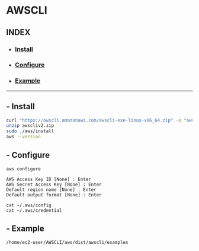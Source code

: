 # AWSCLI

## INDEX
- ### [Install](#%20-%20Install)
- ### [Configure](#%20-%20Configure)
- ### [Example](#%20-%20Example)

---

## - Install
```bash
curl "https://awscli.amazonaws.com/awscli-exe-linux-x86_64.zip" -o "awscliv2.zip"
unzip awscliv2.zip
sudo ./aws/install
aws --version
```

## - Configure
```
aws configure

AWS Access Key ID [None] : Enter
AWS Secret Access Key [None] : Enter
Default region name [None] : Enter
Default output format [None] : Enter

cat ~/.aws/config
cat ~/.aws/credential
```

## - Example
```
/home/ec2-user/AWSCLI/aws/dist/awscli/examples
```